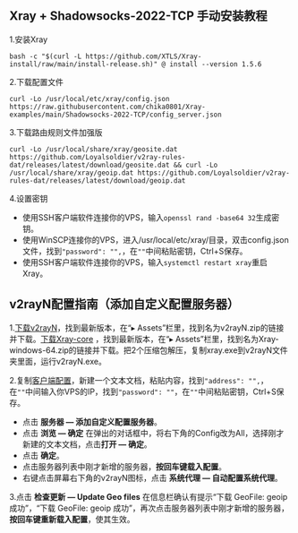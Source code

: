 ## Xray + Shadowsocks-2022-TCP 手动安装教程

1.安装Xray

```
bash -c "$(curl -L https://github.com/XTLS/Xray-install/raw/main/install-release.sh)" @ install --version 1.5.6
```

2.下载配置文件

```
curl -Lo /usr/local/etc/xray/config.json https://raw.githubusercontent.com/chika0801/Xray-examples/main/Shadowsocks-2022-TCP/config_server.json
```

3.下载路由规则文件加强版

```
curl -Lo /usr/local/share/xray/geosite.dat https://github.com/Loyalsoldier/v2ray-rules-dat/releases/latest/download/geosite.dat && curl -Lo /usr/local/share/xray/geoip.dat https://github.com/Loyalsoldier/v2ray-rules-dat/releases/latest/download/geoip.dat
```

4.设置密钥
- 使用SSH客户端软件连接你的VPS，输入`openssl rand -base64 32`生成密钥。
- 使用WinSCP连接你的VPS，进入/usr/local/etc/xray/目录，双击config.json文件，找到`"password": "",`，在`""`中间粘贴密钥，Ctrl+S保存。
- 使用SSH客户端软件连接你的VPS，输入`systemctl restart xray`重启Xray。



## v2rayN配置指南（添加自定义配置服务器）

1.[下载v2rayN](https://github.com/2dust/v2rayN/releases)，找到最新版本，在“▸ Assets”栏里，找到名为v2rayN.zip的链接并下载。[下载Xray-core](https://github.com/XTLS/Xray-core/releases) ，找到最新版本，在“▸ Assets”栏里，找到名为Xray-windows-64.zip的链接并下载。把2个压缩包解压，复制xray.exe到v2rayN文件夹里面，运行v2rayN.exe。

2.复制[客户端配置](https://raw.githubusercontent.com/chika0801/Xray-examples/main/Shadowsocks-2022-TCP/config_client.json)，新建一个文本文档，粘贴内容，找到`"address": "",`，在`""`中间输入你VPS的IP，找到`"password": ""`，在`""`中间粘贴密钥，Ctrl+S保存。

- 点击 **服务器 — 添加自定义配置服务器**。
- 点击 **浏览 — 确定** 在弹出的对话框中，将右下角的Config改为All，选择刚才新建的文本文档，点击**打开 — 确定**。
- 点击 **确定**。
- 点击服务器列表中刚才新增的服务器，**按回车键载入配置**。
- 右键点击屏幕右下角的v2rayN图标，点击 **系统代理 — 自动配置系统代理**。

3.点击 **检查更新 — Update Geo files** 在信息栏确认有提示“下载 GeoFile: geoip 成功”，“下载 GeoFile: geoip 成功”，再次点击服务器列表中刚才新增的服务器，**按回车键重新载入配置**，使其生效。
